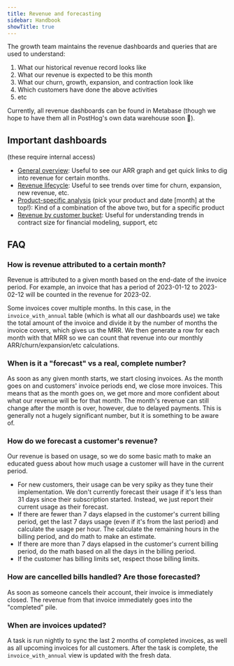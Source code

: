 ```yaml
---
title: Revenue and forecasting
sidebar: Handbook
showTitle: true
---
```


The growth team maintains the revenue dashboards and queries that are used to understand:

1. What our historical revenue record looks like
2. What our revenue is expected to be this month
3. What our churn, growth, expansion, and contraction look like
4. Which customers have done the above activities
5. etc

Currently, all revenue dashboards can be found in Metabase (though we hope to have them all in PostHog's own data warehouse soon 👀).

## Important dashboards
(these require internal access)
- [General overview](http://metabase-prod-us/dashboard/1-overview): Useful to see our ARR graph and get quick links to dig into revenue for certain months.
- [Revenue lifecycle](http://metabase-prod-us/dashboard/38-revenue-lifecycle-deep-dive-dashboard): Useful to see trends over time for churn, expansion, new revenue, etc.
- [Product-specific analysis](http://metabase-prod-us/dashboard/39-revenue-growth-by-product) (pick your product and date [month] at the top!): Kind of a combination of the above two, but for a specific product
- [Revenue by customer bucket](http://metabase-prod-us/dashboard/40-revenue-growth-by-customer-spend-size): Useful for understanding trends in contract size for financial modeling, support, etc

## FAQ

### How is revenue attributed to a certain month?
Revenue is attributed to a given month based on the end-date of the invoice period. For example, an invoice that has a period of 2023-01-12 to 2023-02-12 will be counted in the revenue for 2023-02. 

Some invoices cover multiple months. In this case, in the `invoice_with_annual` table (which is what all our dashboards use) we take the total amount of the invoice and divide it by the number of months the invoice covers, which gives us the MRR. We then generate a row for each month with that MRR so we can count that revenue into our monthly ARR/churn/expansion/etc calculations.

### When is it a "forecast" vs a real, complete number?
As soon as any given month starts, we start closing invoices. As the month goes on and customers' invoice periods end, we close more invoices. This means that as the month goes on, we get more and more confident about what our revenue will be for that month. The month's revenue can still change after the month is over, however, due to delayed payments. This is generally not a hugely significant number, but it is something to be aware of.

### How do we forecast a customer's revenue?
Our revenue is based on usage, so we do some basic math to make an educated guess about how much usage a customer will have in the current period.
- For new customers, their usage can be very spiky as they tune their implementation. We don't currently forecast their usage if it's less than 31 days since their subscription started. Instead, we just report their current usage as their forecast.
- If there are fewer than 7 days elapsed in the customer's current billing period, get the last 7 days usage (even if it's from the last period) and calculate the usage per hour. The calculate the remaining hours in the billing period, and do math to make an estimate.
- If there are more than 7 days elapsed in the customer's current billing period, do the math based on all the days in the billing period.
- If the customer has billing limits set, respect those billing limits.

### How are cancelled bills handled? Are those forecasted?
As soon as someone cancels their account, their invoice is immediately closed. The revenue from that invoice immediately goes into the "completed" pile.

### When are invoices updated?
A task is run nightly to sync the last 2 months of completed invoices, as well as all upcoming invoices for all customers. After the task is complete, the `invoice_with_annual` view is updated with the fresh data.
